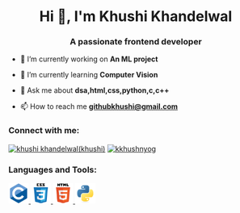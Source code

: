 <h1 align="center">Hi 👋, I'm Khushi Khandelwal</h1>
<h3 align="center">A passionate frontend developer</h3>

- 🔭 I’m currently working on **An ML project**

- 🌱 I’m currently learning **Computer Vision**

- 💬 Ask me about **dsa,html,css,python,c,c++**

- 📫 How to reach me **githubkhushi@gmail.com**

<h3 align="left">Connect with me:</h3>
<p align="left">
<a href="www.linkedin.com/in/khushi-khandelwal-605263259" target="blank"><img align="center" src="https://raw.githubusercontent.com/rahuldkjain/github-profile-readme-generator/master/src/images/icons/Social/linked-in-alt.svg" alt="khushi khandelwal(khushi)" height="30" width="40" /></a>
<a href="https://auth.geeksforgeeks.org/user/kkhushnyog" target="blank"><img align="center" src="https://raw.githubusercontent.com/rahuldkjain/github-profile-readme-generator/master/src/images/icons/Social/geeks-for-geeks.svg" alt="kkhushnyog" height="30" width="40" /></a>
</p>

<h3 align="left">Languages and Tools:</h3>
<p align="left"> <a href="https://www.cprogramming.com/" target="_blank" rel="noreferrer"> <img src="https://raw.githubusercontent.com/devicons/devicon/master/icons/c/c-original.svg" alt="c" width="40" height="40"/> </a> <a href="https://www.w3schools.com/css/" target="_blank" rel="noreferrer"> <img src="https://raw.githubusercontent.com/devicons/devicon/master/icons/css3/css3-original-wordmark.svg" alt="css3" width="40" height="40"/> </a> <a href="https://www.w3.org/html/" target="_blank" rel="noreferrer"> <img src="https://raw.githubusercontent.com/devicons/devicon/master/icons/html5/html5-original-wordmark.svg" alt="html5" width="40" height="40"/> </a> <a href="https://www.python.org" target="_blank" rel="noreferrer"> <img src="https://raw.githubusercontent.com/devicons/devicon/master/icons/python/python-original.svg" alt="python" width="40" height="40"/> </a> </p>
